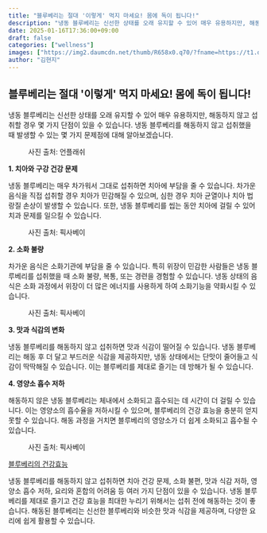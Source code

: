 ```yaml
---
title: "블루베리는 절대 '이렇게' 먹지 마세요! 몸에 독이 됩니다!"
description: "냉동 블루베리는 신선한 상태를 오래 유지할 수 있어 매우 유용하지만, 해동하지 않고 섭취할 경우 몇 가지 단점이 있을 수 있습니다. 냉동 블루베리를 해동하지 않고 섭취했을 때 발생할 수 있는 몇 가지 문제점에 대해 알아보겠습니다."
date: 2025-01-16T17:36:00+09:00
draft: false
categories: ["wellness"]
images: ["https://img2.daumcdn.net/thumb/R658x0.q70/?fname=https://t1.daumcdn.net/news/202412/02/starpick/20241202110411067cmjr.jpg", "https://img2.daumcdn.net/thumb/R658x0.q70/?fname=https://t1.daumcdn.net/news/202412/02/starpick/20241202110411339ygfv.jpg", "https://img4.daumcdn.net/thumb/R658x0.q70/?fname=https://t1.daumcdn.net/news/202412/02/starpick/20241202110411518wdik.jpg", "https://img4.daumcdn.net/thumb/R658x0.q70/?fname=https://t1.daumcdn.net/news/202412/02/starpick/20241202110411773ebof.jpg"]
author: "김현지"
---
```


<h2 >블루베리는 절대 '이렇게' 먹지 마세요! 몸에 독이 됩니다!</h2> <p>냉동 블루베리는 신선한 상태를 오래 유지할 수 있어 매우 유용하지만, 해동하지 않고 섭취할 경우 몇 가지 단점이 있을 수 있습니다. 냉동 블루베리를 해동하지 않고 섭취했을 때 발생할 수 있는 몇 가지 문제점에 대해 알아보겠습니다.</p> <figure ><img src="https://img2.daumcdn.net/thumb/R658x0.q70/?fname=https://t1.daumcdn.net/news/202412/02/starpick/20241202110411067cmjr.jpg" alt=""/><figcaption >사진 출처: 언플래쉬</figcaption></figure> <p><strong>1. 치아와 구강 건강 문제</strong></p> <p>냉동 블루베리는 매우 차가워서 그대로 섭취하면 치아에 부담을 줄 수 있습니다. 차가운 음식을 직접 섭취할 경우 치아가 민감해질 수 있으며, 심한 경우 치아 균열이나 치아 법랑질 손상이 발생할 수 있습니다. 또한, 냉동 블루베리를 씹는 동안 치아에 걸릴 수 있어 치과 문제를 일으킬 수 있습니다.</p> <figure ><img src="https://img2.daumcdn.net/thumb/R658x0.q70/?fname=https://t1.daumcdn.net/news/202412/02/starpick/20241202110411339ygfv.jpg" alt=""/><figcaption >사진 출처: 픽사베이</figcaption></figure> <p><strong>2. 소화 불량</strong></p> <p>차가운 음식은 소화기관에 부담을 줄 수 있습니다. 특히 위장이 민감한 사람들은 냉동 블루베리를 섭취했을 때 소화 불량, 복통, 또는 경련을 경험할 수 있습니다. 냉동 상태의 음식은 소화 과정에서 위장이 더 많은 에너지를 사용하게 하여 소화기능을 약화시킬 수 있습니다.</p> <figure ><img src="https://img4.daumcdn.net/thumb/R658x0.q70/?fname=https://t1.daumcdn.net/news/202412/02/starpick/20241202110411518wdik.jpg" alt=""/><figcaption >사진 출처: 픽사베이</figcaption></figure> <p><strong>3. 맛과 식감의 변화</strong></p> <p>냉동 블루베리를 해동하지 않고 섭취하면 맛과 식감이 떨어질 수 있습니다. 냉동 블루베리는 해동 후 더 달고 부드러운 식감을 제공하지만, 냉동 상태에서는 단맛이 줄어들고 식감이 딱딱해질 수 있습니다. 이는 블루베리를 제대로 즐기는 데 방해가 될 수 있습니다.</p> <p><strong>4. 영양소 흡수 저하</strong></p> <p>해동하지 않은 냉동 블루베리는 체내에서 소화되고 흡수되는 데 시간이 더 걸릴 수 있습니다. 이는 영양소의 흡수율을 저하시킬 수 있으며, 블루베리의 건강 효능을 충분히 얻지 못할 수 있습니다. 해동 과정을 거치면 블루베리의 영양소가 더 쉽게 소화되고 흡수될 수 있습니다.</p> <figure ><img src="https://img4.daumcdn.net/thumb/R658x0.q70/?fname=https://t1.daumcdn.net/news/202412/02/starpick/20241202110411773ebof.jpg" alt=""/><figcaption >사진 출처: 픽사베이</figcaption></figure> <p><a href="https://v.daum.net/v/Ktgv6wo9ou" target="_blank" rel="noreferrer noopener">블루베리의 건강효능</a></p> <p>냉동 블루베리를 해동하지 않고 섭취하면 치아 건강 문제, 소화 불편, 맛과 식감 저하, 영양소 흡수 저하, 요리와 혼합의 어려움 등 여러 가지 단점이 있을 수 있습니다. 냉동 블루베리를 제대로 즐기고 건강 효능을 최대한 누리기 위해서는 섭취 전에 해동하는 것이 좋습니다. 해동된 블루베리는 신선한 블루베리와 비슷한 맛과 식감을 제공하며, 다양한 요리에 쉽게 활용할 수 있습니다.</p>